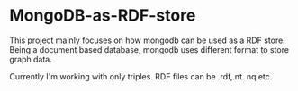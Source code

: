 # MongoDB-as-RDF-store

This project mainly focuses on how mongodb can be used as a RDF store. Being a document based database, mongodb uses different format to store graph data. 

Currently I'm working with only triples. RDF files can be .rdf,.nt. nq etc. 
